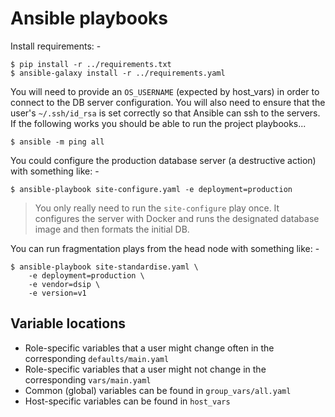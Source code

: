 # Ansible playbooks
Install requirements: -

    $ pip install -r ../requirements.txt
    $ ansible-galaxy install -r ../requirements.yaml
    
You will need to provide an `OS_USERNAME` (expected by host_vars)
in order to connect to the DB server configuration. You will also need to
ensure that the user's `~/.ssh/id_rsa` is set correctly so that Ansible can ssh
to the servers. If the following works you should be able to run the
project playbooks...

    $ ansible -m ping all

You could configure the production database server (a destructive action)
with something like: -

    $ ansible-playbook site-configure.yaml -e deployment=production

>   You only really need to run the `site-configure` play once.
    It configures the server with Docker and runs the designated database
    image and then formats the initial DB.

You can run fragmentation plays from the head node with something like: -

    $ ansible-playbook site-standardise.yaml \
        -e deployment=production \
        -e vendor=dsip \
        -e version=v1
    
## Variable locations
-   Role-specific variables that a user might change often in the corresponding
    `defaults/main.yaml`
-   Role-specific variables that a user might not change in the corresponding
    `vars/main.yaml`
-   Common (global) variables can be found in `group_vars/all.yaml`
-   Host-specific variables can be found in `host_vars`
